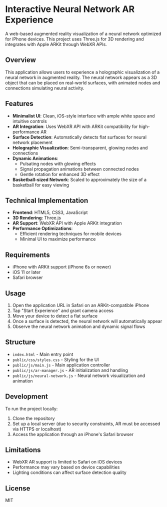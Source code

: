 # Interactive Neural Network AR Experience

A web-based augmented reality visualization of a neural network optimized for iPhone devices. This project uses Three.js for 3D rendering and integrates with Apple ARKit through WebXR APIs.

## Overview

This application allows users to experience a holographic visualization of a neural network in augmented reality. The neural network appears as a 3D object that can be placed on real-world surfaces, with animated nodes and connections simulating neural activity.

## Features

- **Minimalist UI**: Clean, iOS-style interface with ample white space and intuitive controls
- **AR Integration**: Uses WebXR API with ARKit compatibility for high-performance AR
- **Surface Detection**: Automatically detects flat surfaces for neural network placement
- **Holographic Visualization**: Semi-transparent, glowing nodes and connections
- **Dynamic Animations**: 
  - Pulsating nodes with glowing effects
  - Signal propagation animations between connected nodes
  - Gentle rotation for enhanced 3D effect
- **Basketball-sized Network**: Scaled to approximately the size of a basketball for easy viewing

## Technical Implementation

- **Frontend**: HTML5, CSS3, JavaScript
- **3D Rendering**: Three.js
- **AR Support**: WebXR API with Apple ARKit integration
- **Performance Optimizations**: 
  - Efficient rendering techniques for mobile devices
  - Minimal UI to maximize performance

## Requirements

- iPhone with ARKit support (iPhone 6s or newer)
- iOS 11 or later
- Safari browser

## Usage

1. Open the application URL in Safari on an ARKit-compatible iPhone
2. Tap "Start Experience" and grant camera access
3. Move your device to detect a flat surface
4. Once a surface is detected, the neural network will automatically appear
5. Observe the neural network animation and dynamic signal flows

## Structure

- `index.html` - Main entry point
- `public/css/styles.css` - Styling for the UI
- `public/js/main.js` - Main application controller
- `public/js/ar-manager.js` - AR initialization and handling
- `public/js/neural-network.js` - Neural network visualization and animation

## Development

To run the project locally:

1. Clone the repository
2. Set up a local server (due to security constraints, AR must be accessed via HTTPS or localhost)
3. Access the application through an iPhone's Safari browser

## Limitations

- WebXR AR support is limited to Safari on iOS devices
- Performance may vary based on device capabilities
- Lighting conditions can affect surface detection quality

## License

MIT 